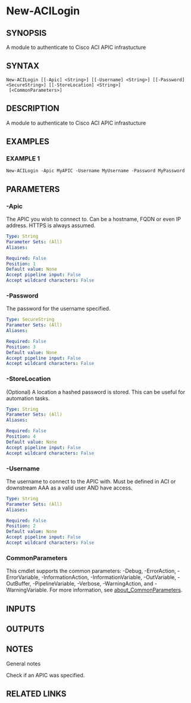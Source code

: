 ﻿---
external help file: ACI-PoSH-help.xml
Module Name: ACI-PoSH
online version:
schema: 2.0.0
---

# New-ACILogin

## SYNOPSIS
A module to authenticate to Cisco ACI APIC infrastucture

## SYNTAX

```
New-ACILogin [[-Apic] <String>] [[-Username] <String>] [[-Password] <SecureString>] [[-StoreLocation] <String>]
 [<CommonParameters>]
```

## DESCRIPTION
A module to authenticate to Cisco ACI APIC infrastucture

## EXAMPLES

### EXAMPLE 1
```
New-ACILogin -Apic MyAPIC -Username MyUsername -Password MyPassword
```

## PARAMETERS

### -Apic
The APIC you wish to connect to. 
Can be a hostname, FQDN or even IP address. 
HTTPS is always assumed.

```yaml
Type: String
Parameter Sets: (All)
Aliases:

Required: False
Position: 1
Default value: None
Accept pipeline input: False
Accept wildcard characters: False
```

### -Password
The password for the username specified.

```yaml
Type: SecureString
Parameter Sets: (All)
Aliases:

Required: False
Position: 3
Default value: None
Accept pipeline input: False
Accept wildcard characters: False
```

### -StoreLocation
(Optional) A location a hashed password is stored. 
This can be useful for automation tasks.

```yaml
Type: String
Parameter Sets: (All)
Aliases:

Required: False
Position: 4
Default value: None
Accept pipeline input: False
Accept wildcard characters: False
```

### -Username
The username to connect to the APIC with. 
Must be defined in ACI or downstream AAA as a valid user AND have access.

```yaml
Type: String
Parameter Sets: (All)
Aliases:

Required: False
Position: 2
Default value: None
Accept pipeline input: False
Accept wildcard characters: False
```

### CommonParameters
This cmdlet supports the common parameters: -Debug, -ErrorAction, -ErrorVariable, -InformationAction, -InformationVariable, -OutVariable, -OutBuffer, -PipelineVariable, -Verbose, -WarningAction, and -WarningVariable. For more information, see [about_CommonParameters](http://go.microsoft.com/fwlink/?LinkID=113216).

## INPUTS

## OUTPUTS

## NOTES
General notes

Check if an APIC was specified.

## RELATED LINKS
